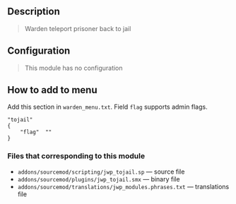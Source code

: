 ## Description
>Warden teleport prisoner back to jail

## Configuration
>This module has no configuration

## How to add to menu
Add this section in `warden_menu.txt`. Field `flag` supports admin flags.
```
"tojail"
{
	"flag"	""
}
```

### Files that corresponding to this module
- `addons/sourcemod/scripting/jwp_tojail.sp` — source file
- `addons/sourcemod/plugins/jwp_tojail.smx` — binary file
- `addons/sourcemod/translations/jwp_modules.phrases.txt` — translations file